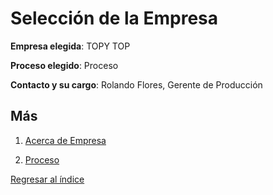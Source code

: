 # Selección de la Empresa

**Empresa elegida**: TOPY TOP

**Proceso elegido**: Proceso

**Contacto y su cargo**: Rolando Flores, Gerente de Producción

## Más

1. [Acerca de Empresa](AcercaEmpresa.md)

2. [Proceso](DescripcionProceso.md)


[Regresar al índice](../README.md)
